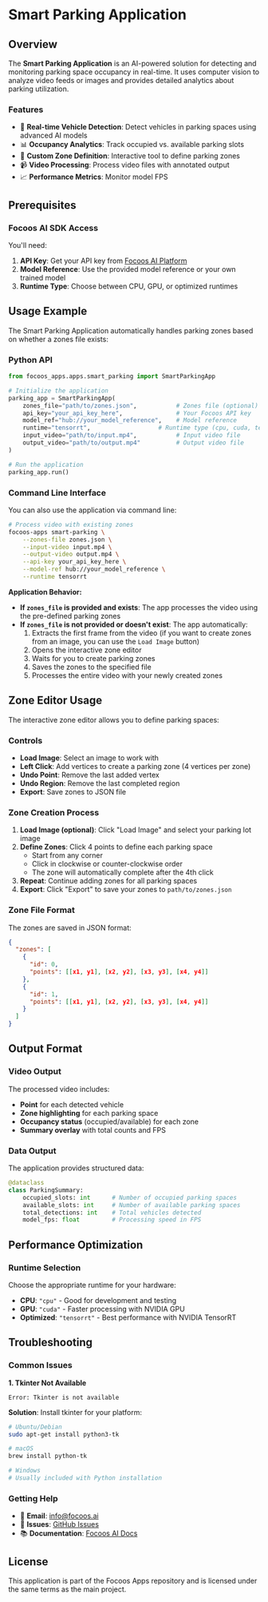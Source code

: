# Smart Parking Application

## Overview

The **Smart Parking Application** is an AI-powered solution for detecting and monitoring parking space occupancy in real-time. It uses computer vision to analyze video feeds or images and provides detailed analytics about parking utilization.

### Features

- 🚗 **Real-time Vehicle Detection**: Detect vehicles in parking spaces using advanced AI models
- 📊 **Occupancy Analytics**: Track occupied vs. available parking slots
- 🎯 **Custom Zone Definition**: Interactive tool to define parking zones
- 📹 **Video Processing**: Process video files with annotated output
- 📈 **Performance Metrics**: Monitor model FPS

## Prerequisites

### Focoos AI SDK Access

You'll need:
1. **API Key**: Get your API key from [Focoos AI Platform](https://app.focoos.ai)
2. **Model Reference**: Use the provided model reference or your own trained model
3. **Runtime Type**: Choose between CPU, GPU, or optimized runtimes


## Usage Example

The Smart Parking Application automatically handles parking zones based on whether a zones file exists:

### Python API

```python
from focoos_apps.apps.smart_parking import SmartParkingApp

# Initialize the application
parking_app = SmartParkingApp(
    zones_file="path/to/zones.json",           # Zones file (optional)
    api_key="your_api_key_here",               # Your Focoos API key
    model_ref="hub://your_model_reference",    # Model reference
    runtime="tensorrt",                   # Runtime type (cpu, cuda, tensorrt)
    input_video="path/to/input.mp4",           # Input video file
    output_video="path/to/output.mp4"          # Output video file
)

# Run the application
parking_app.run()
```

### Command Line Interface

You can also use the application via command line:

```bash
# Process video with existing zones
focoos-apps smart-parking \
    --zones-file zones.json \
    --input-video input.mp4 \
    --output-video output.mp4 \
    --api-key your_api_key_here \
    --model-ref hub://your_model_reference \
    --runtime tensorrt
```

**Application Behavior:**

- **If `zones_file` is provided and exists**: The app processes the video using the pre-defined parking zones
- **If `zones_file` is not provided or doesn't exist**: The app automatically:
  1. Extracts the first frame from the video (if you want to create zones from an image, you can use the `Load Image` button)
  2. Opens the interactive zone editor
  3. Waits for you to create parking zones
  4. Saves the zones to the specified file
  5. Processes the entire video with your newly created zones

## Zone Editor Usage

The interactive zone editor allows you to define parking spaces:

### Controls

- **Load Image**: Select an image to work with
- **Left Click**: Add vertices to create a parking zone (4 vertices per zone)
- **Undo Point**: Remove the last added vertex
- **Undo Region**: Remove the last completed region
- **Export**: Save zones to JSON file

### Zone Creation Process

1. **Load Image (optional)**: Click "Load Image" and select your parking lot image
2. **Define Zones**: Click 4 points to define each parking space
   - Start from any corner
   - Click in clockwise or counter-clockwise order
   - The zone will automatically complete after the 4th click
3. **Repeat**: Continue adding zones for all parking spaces
4. **Export**: Click "Export" to save your zones to `path/to/zones.json`

### Zone File Format

The zones are saved in JSON format:

```json
{
  "zones": [
    {
      "id": 0,
      "points": [[x1, y1], [x2, y2], [x3, y3], [x4, y4]]
    },
    {
      "id": 1,
      "points": [[x1, y1], [x2, y2], [x3, y3], [x4, y4]]
    }
  ]
}
```



## Output Format

### Video Output

The processed video includes:
- **Point** for each detected vehicle
- **Zone highlighting** for each parking space
- **Occupancy status** (occupied/available) for each zone
- **Summary overlay** with total counts and FPS

### Data Output

The application provides structured data:

```python
@dataclass
class ParkingSummary:
    occupied_slots: int      # Number of occupied parking spaces
    available_slots: int     # Number of available parking spaces
    total_detections: int    # Total vehicles detected
    model_fps: float         # Processing speed in FPS
```

## Performance Optimization

### Runtime Selection

Choose the appropriate runtime for your hardware:

- **CPU**: `"cpu"` - Good for development and testing
- **GPU**: `"cuda"` - Faster processing with NVIDIA GPU  
- **Optimized**: `"tensorrt"` - Best performance with NVIDIA TensorRT

## Troubleshooting

### Common Issues

**1. Tkinter Not Available**
```
Error: Tkinter is not available
```
**Solution**: Install tkinter for your platform:
```bash
# Ubuntu/Debian
sudo apt-get install python3-tk

# macOS
brew install python-tk

# Windows
# Usually included with Python installation
```

### Getting Help

- 📧 **Email**: info@focoos.ai
- 🐛 **Issues**: [GitHub Issues](https://github.com/FocoosAI/focoos-apps/issues)
- 📚 **Documentation**: [Focoos AI Docs](https://focoosai.github.io/focoos/)



## License

This application is part of the Focoos Apps repository and is licensed under the same terms as the main project.
